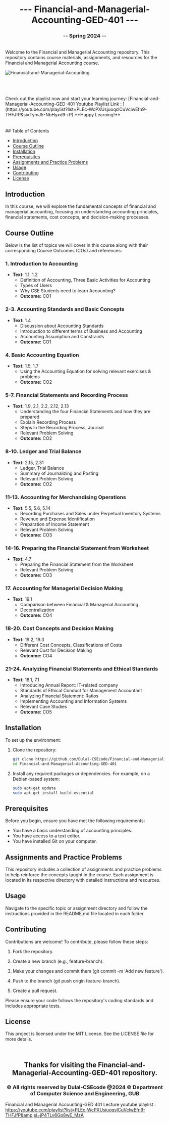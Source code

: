 <h1 align="center"> --- Financial-and-Managerial-Accounting-GED-401 ---</h1>
<h3 align="center">-- Spring 2024 --</h3>
<br />
Welcome to the Financial and Managerial Accounting repository. This repository contains course materials, assignments, and resources for the Financial and Managerial Accounting course.
<br />

<img/>

![Financial-and-Managerial-Accounting](ged401banner.PNG)
  
<br />  
<br /> 
<br /> 
Check out the playlist now and start your learning journey: [Financial-and-Managerial-Accounting-GED-401 Youtube Playlist Link : ](https://youtube.com/playlist?list=PLEc-WcPXUsjuoqsICuVclwEfn9-THFJfP&si=TymJ5-NbHyxd9-rP)
**Happy Learning!**
<br /> 
<br /> 
<br /> 
## Table of Contents

- [Introduction](#introduction)
- [Course Outline](#course-outline)
- [Installation](#installation)
- [Prerequisites](#prerequisites)
- [Assignments and Practice Problems](#assignments-and-practice-problems)
- [Usage](#usage)
- [Contributing](#contributing)
- [License](#license)

## Introduction

In this course, we will explore the fundamental concepts of financial and managerial accounting, focusing on understanding accounting principles, financial statements, cost concepts, and decision-making processes.

## Course Outline

Below is the list of topics we will cover in this course along with their corresponding Course Outcomes (COs) and references:

### 1. Introduction to Accounting
- **Text:** 1.1, 1.2
  - Definition of Accounting, Three Basic Activities for Accounting
  - Types of Users
  - Why CSE Students need to learn Accounting?
  - **Outcome:** CO1

### 2-3. Accounting Standards and Basic Concepts
- **Text:** 1.4
  - Discussion about Accounting Standards
  - Introduction to different terms of Business and Accounting
  - Accounting Assumption and Constraints
  - **Outcome:** CO1

### 4. Basic Accounting Equation
- **Text:** 1.5, 1.7
  - Using the Accounting Equation for solving relevant exercises & problems
  - **Outcome:** CO2

### 5-7. Financial Statements and Recording Process
- **Text:** 1.9, 2.1, 2.2, 2.12, 2.13
  - Understanding the four Financial Statements and how they are prepared
  - Explain Recording Process
  - Steps in the Recording Process, Journal
  - Relevant Problem Solving
  - **Outcome:** CO2

### 8-10. Ledger and Trial Balance
- **Text:** 2.15, 2.31
  - Ledger, Trial Balance
  - Summary of Journalizing and Posting
  - Relevant Problem Solving
  - **Outcome:** CO2

### 11-13. Accounting for Merchandising Operations
- **Text:** 5.5, 5.6, 5.14
  - Recording Purchases and Sales under Perpetual Inventory Systems
  - Revenue and Expense Identification
  - Preparation of Income Statement
  - Relevant Problem Solving
  - **Outcome:** CO3

### 14-16. Preparing the Financial Statement from Worksheet
- **Text:** 4.7
  - Preparing the Financial Statement from the Worksheet
  - Relevant Problem Solving
  - **Outcome:** CO3

### 17. Accounting for Managerial Decision Making
- **Text:** 19.1
  - Comparison between Financial & Managerial Accounting
  - Decentralization
  - **Outcome:** CO4

### 18-20. Cost Concepts and Decision Making
- **Text:** 19.2, 19.3
  - Different Cost Concepts, Classifications of Costs
  - Relevant Cost for Decision Making
  - **Outcome:** CO4

### 21-24. Analyzing Financial Statements and Ethical Standards
- **Text:** 18.1, 7.1
  - Introducing Annual Report: IT-related company
  - Standards of Ethical Conduct for Management Accountant
  - Analyzing Financial Statement: Ratios
  - Implementing Accounting and Information Systems
  - Relevant Case Studies
  - **Outcome:** CO5

## Installation

To set up the environment:

1. Clone the repository:

    ```bash
    git clone https://github.com/Dulal-CSEcode/Financial-and-Managerial-Accounting-GED-401.git
    cd Financial-and-Managerial-Accounting-GED-401
    ```

2. Install any required packages or dependencies. For example, on a Debian-based system:

    ```bash
    sudo apt-get update
    sudo apt-get install build-essential
    ```

## Prerequisites

Before you begin, ensure you have met the following requirements:

- You have a basic understanding of accounting principles.
- You have access to a text editor.
- You have installed Git on your computer.

## Assignments and Practice Problems

This repository includes a collection of assignments and practice problems to help reinforce the concepts taught in the course. Each assignment is located in its respective directory with detailed instructions and resources.

## Usage

Navigate to the specific topic or assignment directory and follow the instructions provided in the README.md file located in each folder.

## Contributing
Contributions are welcome! To contribute, please follow these steps:

1. Fork the repository.

2. Create a new branch (e.g., feature-branch).

3. Make your changes and commit them (git commit -m 'Add new feature').

4. Push to the branch (git push origin feature-branch).

5. Create a pull request.

Please ensure your code follows the repository's coding standards and includes appropriate tests.

## License
This project is licensed under the MIT License. See the LICENSE file for more details.

<br/>
<h2 align="center"> Thanks for visiting the Financial-and-Managerial-Accounting-GED-401 repository.</h2>
<h3 align="center">© All rights reserved by Dulal-CSEcode @2024 © Department of Computer Science and Engineering, GUB </h3>

Financial and Managerial Accounting-GED 401 Lecture youtube playlist : https://youtube.com/playlist?list=PLEc-WcPXUsjuoqsICuVclwEfn9-THFJfP&amp;si=jP4TLv6Gp8wE_MzA
